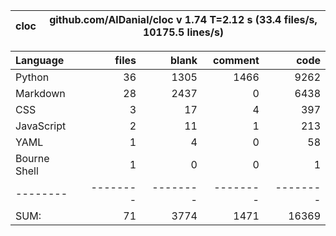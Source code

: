 cloc|github.com/AlDanial/cloc v 1.74  T=2.12 s (33.4 files/s, 10175.5 lines/s)
--- | ---

Language|files|blank|comment|code
:-------|-------:|-------:|-------:|-------:
Python|36|1305|1466|9262
Markdown|28|2437|0|6438
CSS|3|17|4|397
JavaScript|2|11|1|213
YAML|1|4|0|58
Bourne Shell|1|0|0|1
--------|--------|--------|--------|--------
SUM:|71|3774|1471|16369
